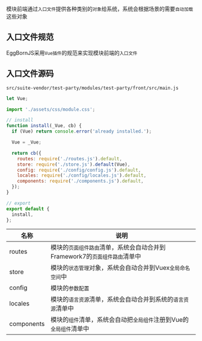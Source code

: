 模块前端通过`入口文件`提供各种类别的`对象`给系统，系统会根据场景的需要`自动加载`这些对象

## 入口文件规范

EggBornJS采用`Vue插件`的规范来实现模块前端的`入口文件`

## 入口文件源码

`src/suite-vendor/test-party/modules/test-party/front/src/main.js`

``` javascript
let Vue;

import './assets/css/module.css';

// install
function install(_Vue, cb) {
  if (Vue) return console.error('already installed.');

  Vue = _Vue;

  return cb({
    routes: require('./routes.js').default,
    store: require('./store.js').default(Vue),
    config: require('./config/config.js').default,
    locales: require('./config/locales.js').default,
    components: require('./components.js').default,
  });
}

// export
export default {
  install,
};
```

|名称|说明|
|--|--|
|routes|模块的`页面组件路由`清单，系统会自动合并到Framework7的`页面组件路由`清单中|
|store|模块的`状态管理`对象，系统会自动合并到Vuex`全局命名空间`中|
|config|模块的`参数配置`|
|locales|模块的`语言资源`清单，系统会自动合并到系统的`语言资源`清单中|
|components|模块的`组件`清单，系统会自动把`全局组件`注册到Vue的`全局组件`清单中|
